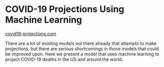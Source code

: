# COVID-19 Projections Using Machine Learning

[covid19-projections.com](https://covid19-projections.com/)

There are a lot of existing models out there already that attempts to make projections, but there are serious shortcomings in those models that could be improved upon. Here we present a model that uses machine learning to project COVID-19 deaths in the US and around the world. 

